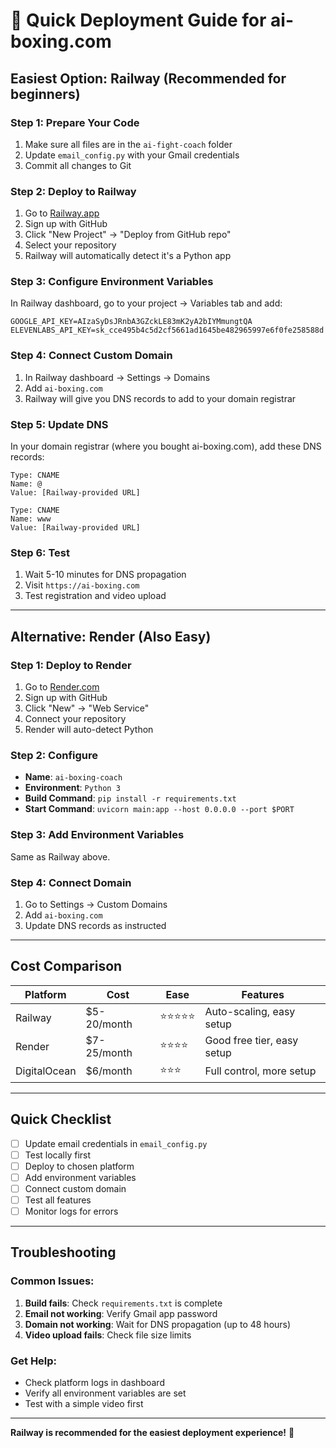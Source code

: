 # 🚀 Quick Deployment Guide for ai-boxing.com

## **Easiest Option: Railway (Recommended for beginners)**

### **Step 1: Prepare Your Code**
1. Make sure all files are in the `ai-fight-coach` folder
2. Update `email_config.py` with your Gmail credentials
3. Commit all changes to Git

### **Step 2: Deploy to Railway**
1. Go to [Railway.app](https://railway.app)
2. Sign up with GitHub
3. Click "New Project" → "Deploy from GitHub repo"
4. Select your repository
5. Railway will automatically detect it's a Python app

### **Step 3: Configure Environment Variables**
In Railway dashboard, go to your project → Variables tab and add:

```
GOOGLE_API_KEY=AIzaSyDsJRnbA3GZckLE83mK2yA2bIYMmungtQA
ELEVENLABS_API_KEY=sk_cce495b4c5d2cf5661ad1645be482965997e6f0fe258588d
```

### **Step 4: Connect Custom Domain**
1. In Railway dashboard → Settings → Domains
2. Add `ai-boxing.com`
3. Railway will give you DNS records to add to your domain registrar

### **Step 5: Update DNS**
In your domain registrar (where you bought ai-boxing.com), add these DNS records:

```
Type: CNAME
Name: @
Value: [Railway-provided URL]

Type: CNAME  
Name: www
Value: [Railway-provided URL]
```

### **Step 6: Test**
1. Wait 5-10 minutes for DNS propagation
2. Visit `https://ai-boxing.com`
3. Test registration and video upload

---

## **Alternative: Render (Also Easy)**

### **Step 1: Deploy to Render**
1. Go to [Render.com](https://render.com)
2. Sign up with GitHub
3. Click "New" → "Web Service"
4. Connect your repository
5. Render will auto-detect Python

### **Step 2: Configure**
- **Name**: `ai-boxing-coach`
- **Environment**: `Python 3`
- **Build Command**: `pip install -r requirements.txt`
- **Start Command**: `uvicorn main:app --host 0.0.0.0 --port $PORT`

### **Step 3: Add Environment Variables**
Same as Railway above.

### **Step 4: Connect Domain**
1. Go to Settings → Custom Domains
2. Add `ai-boxing.com`
3. Update DNS records as instructed

---

## **Cost Comparison**

| Platform | Cost | Ease | Features |
|----------|------|------|----------|
| Railway | $5-20/month | ⭐⭐⭐⭐⭐ | Auto-scaling, easy setup |
| Render | $7-25/month | ⭐⭐⭐⭐ | Good free tier, easy setup |
| DigitalOcean | $6/month | ⭐⭐⭐ | Full control, more setup |

---

## **Quick Checklist**

- [ ] Update email credentials in `email_config.py`
- [ ] Test locally first
- [ ] Deploy to chosen platform
- [ ] Add environment variables
- [ ] Connect custom domain
- [ ] Test all features
- [ ] Monitor logs for errors

---

## **Troubleshooting**

### **Common Issues:**
1. **Build fails**: Check `requirements.txt` is complete
2. **Email not working**: Verify Gmail app password
3. **Domain not working**: Wait for DNS propagation (up to 48 hours)
4. **Video upload fails**: Check file size limits

### **Get Help:**
- Check platform logs in dashboard
- Verify all environment variables are set
- Test with a simple video first

---

**Railway is recommended for the easiest deployment experience!** 🚀 